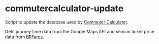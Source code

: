 # commutercalculator-update
Script to update the database used by [Commuter Calculator](https://github.com/mdowds/commutercalculator).

Gets journey time data from the Google Maps API and season ticket price data from [BRFares](http://www.brfares.com).
